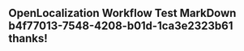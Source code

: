 <properties
ms.topic="hero-topic"
ms.test1="hero-topic"
ms.test2="test"/>


## OpenLocalization Workflow Test MarkDown b4f77013-7548-4208-b01d-1ca3e2323b61 thanks!



<!--HONumber=Sep16_HO1-->


